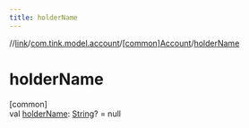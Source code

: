 ```yaml
---
title: holderName
---
```

//[link](../../../index.html)/[com.tink.model.account](../index.html)/[[common]Account](index.html)/[holderName](holder-name.html)



# holderName



[common]\
val [holderName](holder-name.html): [String](https://kotlinlang.org/api/latest/jvm/stdlib/kotlin/-string/index.html)? = null




